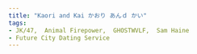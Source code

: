 ```yaml
---
title: "Kaori and Kai かおり あんｄ かい"
tags:
- JK/47,  Animal Firepower,  GHOSTWVLF,  Sam Haine
- Future City Dating Service
---
```

